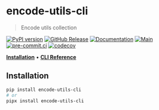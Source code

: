 # encode-utils-cli

> Encode utils collection

[![PyPI version](https://img.shields.io/pypi/v/encode-utils-cli)](https://pypi.org/project/encode-utils-cli)
[![GitHub Release](https://img.shields.io/github/v/release/deadnews/encode-utils-cli)](https://github.com/DeadNews/encode-utils-cli/releases/latest)
[![Documentation](https://img.shields.io/badge/docs-github-blue.svg)](https://deadnews.github.io/encode-utils-cli)
[![Main](https://github.com/DeadNews/encode-utils-cli/actions/workflows/main.yml/badge.svg)](https://github.com/DeadNews/encode-utils-cli/actions/workflows/main.yml)
[![pre-commit.ci](https://results.pre-commit.ci/badge/github/DeadNews/encode-utils-cli/main.svg)](https://results.pre-commit.ci/latest/github/DeadNews/encode-utils-cli/main)
[![codecov](https://codecov.io/gh/DeadNews/encode-utils-cli/branch/main/graph/badge.svg?token=OCZDZIYPMC)](https://codecov.io/gh/DeadNews/encode-utils-cli)

**[Installation](#installation)** • **[CLI Reference](https://deadnews.github.io/encode-utils-cli/cli)**

## Installation

```sh
pip install encode-utils-cli
# or
pipx install encode-utils-cli
```

